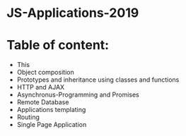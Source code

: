 # JS-Applications-2019
 # Table of content:
 * This
 * Object composition
 * Prototypes and inheritance using classes and functions
 * HTTP and AJAX
 * Asynchronus-Programming and Promises
 * Remote Database
 * Applications templating
 * Routing
 * Single Page Application
